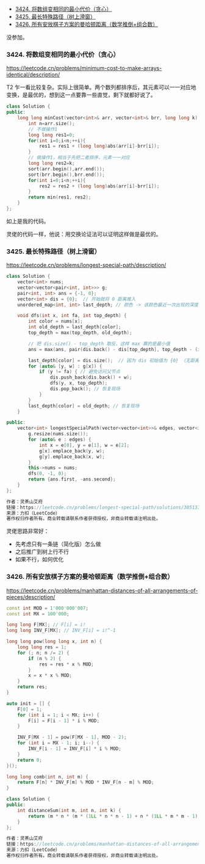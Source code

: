 
<!-- @import "[TOC]" {cmd="toc" depthFrom=1 depthTo=6 orderedList=false} -->

<!-- code_chunk_output -->

- [3424. 将数组变相同的最小代价（贪心）](#3424-将数组变相同的最小代价贪心)
- [3425. 最长特殊路径（树上滑窗）](#3425-最长特殊路径树上滑窗)
- [3426. 所有安放棋子方案的曼哈顿距离（数学推倒+组合数）](#3426-所有安放棋子方案的曼哈顿距离数学推倒组合数)

<!-- /code_chunk_output -->

没参加。

### 3424. 将数组变相同的最小代价（贪心）

https://leetcode.cn/problems/minimum-cost-to-make-arrays-identical/description/

T2 乍一看比较复杂。实际上很简单。两个数列都排序后，其元素可以一一对应地变换，是最优的，想到这一点要靠一些直觉，剩下就都好说了。

```cpp
class Solution {
public:
    long long minCost(vector<int>& arr, vector<int>& brr, long long k) {
        int n=arr.size();
        // 不做操作1
        long long res1=0;
        for(int i=0;i<n;++i){
            res1 = res1 + (long long)abs(arr[i]-brr[i]);
        }
        // 做操作1，相当于先把二者排序，元素一一对应
        long long res2=k;
        sort(arr.begin(),arr.end());
        sort(brr.begin(),brr.end());
        for(int i=0;i<n;++i){
            res2 = res2 + (long long)abs(arr[i]-brr[i]);
        }
        return min(res1, res2);
    }
};
```

如上是我的代码。

灵佬的代码一样，他说：用交换论证法可以证明这样做是最优的。

### 3425. 最长特殊路径（树上滑窗）

https://leetcode.cn/problems/longest-special-path/description/

```cpp
class Solution {
    vector<int> nums;
    vector<vector<pair<int, int>>> g;
    pair<int, int> ans = {-1, 0};
    vector<int> dis = {0};  // 开始就将 0 距离推入
    unordered_map<int, int> last_depth; // 颜色 -> 该颜色最近一次出现的深度 +1，注意这里已经 +1 了

    void dfs(int x, int fa, int top_depth) {
        int color = nums[x];
        int old_depth = last_depth[color];
        top_depth = max(top_depth, old_depth);

        // 把 dis.size() - top_depth 取反，这样 max 算的是最小值
        ans = max(ans, pair(dis.back() - dis[top_depth], top_depth - (int) dis.size()));

        last_depth[color] = dis.size();  // 因为 dis 初始值为 {0} （无距离），所以 0 节点深度对应 1
        for (auto& [y, w] : g[x]) {
            if (y != fa) { // 避免访问父节点
                dis.push_back(dis.back() + w);
                dfs(y, x, top_depth);
                dis.pop_back(); // 恢复现场
            }
        }
        last_depth[color] = old_depth; // 恢复现场
    }

public:
    vector<int> longestSpecialPath(vector<vector<int>>& edges, vector<int>& nums) {
        g.resize(nums.size());
        for (auto& e : edges) {
            int x = e[0], y = e[1], w = e[2];
            g[x].emplace_back(y, w);
            g[y].emplace_back(x, w);
        }
        this->nums = nums;
        dfs(0, -1, 0);
        return {ans.first, -ans.second};
    }
};

作者：灵茶山艾府
链接：https://leetcode.cn/problems/longest-special-path/solutions/3051377/shu-shang-hua-chuang-pythonjavacgo-by-en-rh5m/
来源：力扣（LeetCode）
著作权归作者所有。商业转载请联系作者获得授权，非商业转载请注明出处。
```

灵佬思路非常好：
- 先考虑只有一条链（简化版）怎么做
- 之后推广到树上行不行
- 如果不行，如何优化

### 3426. 所有安放棋子方案的曼哈顿距离（数学推倒+组合数）

https://leetcode.cn/problems/manhattan-distances-of-all-arrangements-of-pieces/description/

```cpp
const int MOD = 1'000'000'007;
const int MX = 100'000;

long long F[MX]; // F[i] = i!
long long INV_F[MX]; // INV_F[i] = i!^-1

long long pow(long long x, int n) {
    long long res = 1;
    for (; n; n /= 2) {
        if (n % 2) {
            res = res * x % MOD;
        }
        x = x * x % MOD;
    }
    return res;
}

auto init = [] {
    F[0] = 1;
    for (int i = 1; i < MX; i++) {
        F[i] = F[i - 1] * i % MOD;
    }

    INV_F[MX - 1] = pow(F[MX - 1], MOD - 2);
    for (int i = MX - 1; i; i--) {
        INV_F[i - 1] = INV_F[i] * i % MOD;
    }
    return 0;
}();

long long comb(int n, int m) {
    return F[n] * INV_F[m] % MOD * INV_F[n - m] % MOD;
}

class Solution {
public:
    int distanceSum(int m, int n, int k) {
        return (m * n * (m * (1LL * n * n - 1) + n * (1LL * m * m - 1))) / 6 % MOD * comb(m * n - 2, k - 2) % MOD;
    }
};

作者：灵茶山艾府
链接：https://leetcode.cn/problems/manhattan-distances-of-all-arrangements-of-pieces/solutions/3051398/gong-xian-fa-yu-chu-li-hou-o1pythonjavac-2hgt/
来源：力扣（LeetCode）
著作权归作者所有。商业转载请联系作者获得授权，非商业转载请注明出处。
```
